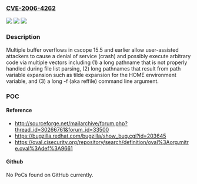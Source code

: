 ### [CVE-2006-4262](https://cve.mitre.org/cgi-bin/cvename.cgi?name=CVE-2006-4262)
![](https://img.shields.io/static/v1?label=Product&message=n%2Fa&color=blue)
![](https://img.shields.io/static/v1?label=Version&message=n%2Fa&color=blue)
![](https://img.shields.io/static/v1?label=Vulnerability&message=n%2Fa&color=brighgreen)

### Description

Multiple buffer overflows in cscope 15.5 and earlier allow user-assisted attackers to cause a denial of service (crash) and possibly execute arbitrary code via multiple vectors including (1) a long pathname that is not properly handled during file list parsing, (2) long pathnames that result from path variable expansion such as tilde expansion for the HOME environment variable, and (3) a long -f (aka reffile) command line argument.

### POC

#### Reference
- http://sourceforge.net/mailarchive/forum.php?thread_id=30266761&forum_id=33500
- https://bugzilla.redhat.com/bugzilla/show_bug.cgi?id=203645
- https://oval.cisecurity.org/repository/search/definition/oval%3Aorg.mitre.oval%3Adef%3A9661

#### Github
No PoCs found on GitHub currently.

